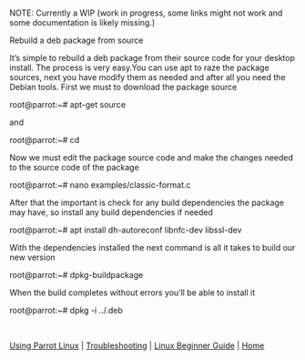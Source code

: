 
&nbsp;

&nbsp;

NOTE: Currently a WIP (work in progress, some links might not work and some documentation is likely missing.)

Rebuild a deb package from source

It’s simple to rebuild a deb package from their source code for your desktop install. The process is very easy.You can use apt to raze the package sources, next you have modify them as needed and after all you need the Debian tools. First we must to download the package source

 
root@parrot:~# apt-get source <pack-name>

and

root@parrot:~# cd <pack-name>

Now we must edit the package source code and make the changes needed to the source code of the package

root@parrot:~# nano examples/classic-format.c

After that the important is check for any build dependencies the package may have, so install any build dependencies if needed

root@parrot:~# apt install dh-autoreconf libnfc-dev libssl-dev

With the dependencies installed the next command is all it takes to build our new version

root@parrot:~# dpkg-buildpackage

When the build completes without errors you’ll be able to install it

root@parrot:~# dpkg -i ../<pack-name>.deb


&nbsp;

[Using Parrot Linux](https://www.parrotsec.org/docs/info/startpage/) | [Troubleshooting](https://www.parrotsec.org/docs/trbl/trbl-start/) | [Linux Beginner Guide](https://www.parrotsec.org/docs/library/lbg-start/) | [Home](https://www.parrotsec.org/docs/) 